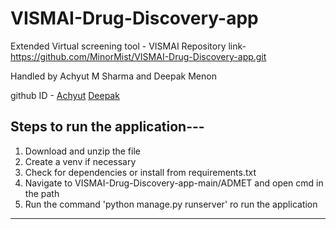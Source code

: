 # VISMAI-Drug-Discovery-app

Extended Virtual screening tool - VISMAI
Repository link- https://github.com/MinorMist/VISMAI-Drug-Discovery-app.git

Handled by Achyut M Sharma and Deepak Menon

github ID - [Achyut](https://github.com/minormist) [Deepak](https://github.com/Deepkmenon) 

## Steps to run the application---

1. Download and unzip the file
2. Create a venv if necessary
3. Check for dependencies or install from requirements.txt
4. Navigate to VISMAI-Drug-Discovery-app-main/ADMET and open cmd in the path
5. Run the command 'python manage.py runserver' ro run the application
-----------------------------------------------


